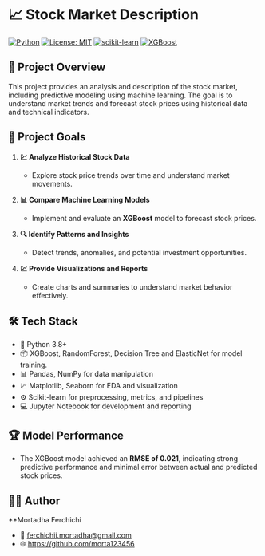 # 📈 Stock Market Description

[![Python](https://img.shields.io/badge/python-3.8%2B-blue)](https://www.python.org/)
[![License: MIT](https://img.shields.io/badge/License-MIT-yellow.svg)](./LICENSE)
[![scikit-learn](https://img.shields.io/badge/scikit--learn-1.3.2-orange)](https://scikit-learn.org)
[![XGBoost](https://img.shields.io/badge/XGBoost-1.7.6-red)](https://xgboost.readthedocs.io/)

## 🚀 Project Overview
This project provides an analysis and description of the stock market, including predictive modeling using machine learning. The goal is to understand market trends and forecast stock prices using historical data and technical indicators.

## 🎯 Project Goals

1. **💹 Analyze Historical Stock Data**  
   - Explore stock price trends over time and understand market movements.

2. **📊 Compare Machine Learning Models**  
   - Implement and evaluate an **XGBoost** model to forecast stock prices.

3. **🔍 Identify Patterns and Insights**  
   - Detect trends, anomalies, and potential investment opportunities.

4. **💹 Provide Visualizations and Reports**  
   - Create charts and summaries to understand market behavior effectively.
  
## 🛠️ Tech Stack
- 🐍 Python 3.8+
- 📦 XGBoost, RandomForest, Decision Tree and ElasticNet for model training.
- 📊 Pandas, NumPy for data manipulation
- 📈 Matplotlib, Seaborn for EDA and visualization
- ⚙️ Scikit-learn for preprocessing, metrics, and pipelines
- 💻 Jupyter Notebook for development and reporting

## 🏆 Model Performance
- The XGBoost model achieved an **RMSE of 0.021**, indicating strong predictive performance and minimal error between actual and predicted stock prices.

## 🧑‍💻 Author
**Mortadha Ferchichi
- 📧 ferchichii.mortadha@gmail.com
- 🌐 https://github.com/morta123456


